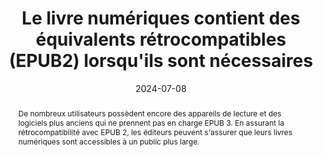 ---
title: Le livre numériques contient des équivalents rétrocompatibles (EPUB2)  lorsqu'ils sont nécessaires
detail:  
abstract: "De nombreux utilisateurs possèdent encore des appareils de lecture et des logiciels plus anciens qui ne prennent pas en charge EPUB 3. En assurant la rétrocompatibilité avec EPUB 2, les éditeurs peuvent s'assurer que leurs livres numériques sont accessibles à un public plus large."
categories: 
    - "rétrocompatibilité"
agrege: O0000-E086
opquast: 'N/A'
indiceebook: '86'
description: "Règle n° 086"
before: "085"
weight: "086"
after: "087"
actif: '1'
layout: rules
date: 2024-07-08
tags: 
    - "Écoconception"
    - "Interopérabilité"
objectif: 
    - "Assurer la lecture sur des appareils anciens"
Meo: 
    - "Utiliser la metadonnée de couverture EPUB2"
    - "Inclure une table des matières au format « toc.ncx »"
    - "Ajouter les guides EPUB2 pour convertir les landmarks EPUB3"
    - "Prévoir des fallbacks pour les interactions HTML5"
    - "appliquer un reset aux éléments HTML5 utilisés afin qu’ils ne posent pas problème pour les solutions qui ne les supportent pas"
    - "Placer les media queries dans une feuille CSS distincte"
Controle: 
    - "Vérifier la présence dans le fichier 'opf' de la métadonnée 'cover'"
    - "Vérifier la présence d'un fichier toc.ncx"
    - "Vérifier la présence d'une section <guide> dans le fichier opf"
    - "Vérifier la présence de contenus de substitution pour les éléments HTML5"
    - "Vérifier la présence d'informations css pour les éléments HTML5 (article, aside, details, figure, figcaption, footer, header, nav, section)"
    - "Vérifier la séparation des feuilles CSS si la mise en page est réalisée à l'aide de media queries"
epubcheck: 
ace: 
humancheck: true
ReadiumGoToolkit: 
Source: 
    - "SNE"
Referentiel: 
    - "[EPUB 2.0.1](https://idpf.org/epub/201)"
steps: 
    - "Production numérique"
---